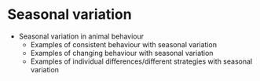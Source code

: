 # Seasonal variation



- Seasonal variation in animal behaviour
	- Examples of consistent behaviour with seasonal variation
	- Examples of changing behaviour with seasonal variation
	- Examples of individual differences/different strategies with seasonal variation